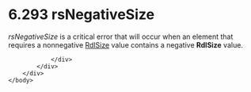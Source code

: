 <html dir="LTR" xmlns:mshelp="http://msdn.microsoft.com/mshelp" xmlns:ddue="http://ddue.schemas.microsoft.com/authoring/2003/5" xmlns:xlink="http://www.w3.org/1999/xlink" xmlns:tool="http://www.microsoft.com/tooltip">
    <head>
        <meta http-equiv="Content-Type" content="text/html; CHARSET=utf-8"></meta>
        <meta name="save" content="history"></meta>
        <title>6.293 rsNegativeSize</title>
        <xml>
            <mshelp:toctitle title="6.293 rsNegativeSize"></mshelp:toctitle>
            <mshelp:rltitle title="[MS-RDL]: rsNegativeSize"></mshelp:rltitle>
            <mshelp:keyword index="A" term="901525d1-2e11-43ae-9534-574335103933"></mshelp:keyword>
            <mshelp:attr name="DCSext.ContentType" value="open specification"></mshelp:attr>
            <mshelp:attr name="AssetID" value="901525d1-2e11-43ae-9534-574335103933"></mshelp:attr>
            <mshelp:attr name="TopicType" value="kbRef"></mshelp:attr>
            <mshelp:attr name="DCSext.Title" value="[MS-RDL]: rsNegativeSize" />
        </xml>
    </head>
    <body>
        <div id="header">
            <h1 class="heading">6.293 rsNegativeSize</h1>
        </div>
        <div id="mainSection">
            <div id="mainBody">
                <div id="allHistory" class="saveHistory"></div>
                <div id="sectionSection0" class="section" name="collapseableSection">
                    

<p><i>rsNegativeSize</i> is a critical error that will occur
when an element that requires a nonnegative <a href="b40c092e-4fe5-4f7b-a0bf-c98df1361c90.htm">RdlSize</a> value contains a
negative <b>RdlSize</b> value.</p>


                </div>
            </div>
        </div>
    </body>
</html>